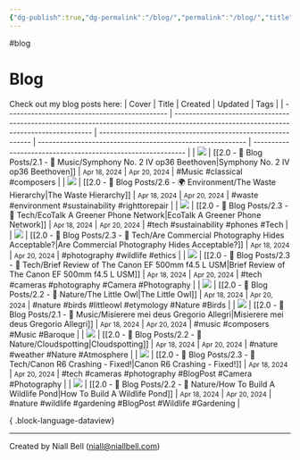 ```yaml
---
{"dg-publish":true,"dg-permalink":"/blog/","permalink":"/blog/","title":"Blog","hide":true,"contentClasses":"cards cards-cols-3 cards-cover cards-cover-no-border cards-title-hide-icons","noteIcon":"1","created":"2024-04-18T00:39:25.000+01:00","updated":"2024-04-20T11:34:36.000+01:00"}
---
```


#blog
# Blog

Check out my blog posts here:
| Cover                                         | Title                                                                                                                                 | Created                                                     | Updated                                                    | Tags                                                        |
| --------------------------------------------- | ------------------------------------------------------------------------------------------------------------------------------------- | ----------------------------------------------------------- | ---------------------------------------------------------- | ----------------------------------------------------------- |
| <img src='https://i.imgur.com/Zn891va.jpeg'/> | [[2.0 - 📝 Blog Posts/2.1 - 🎼 Music/Symphony No. 2 IV op36 Beethoven\|Symphony No. 2 IV op36 Beethoven]]                          | <i icon-name=calendar-clock></i><small>Apr 18, 2024</small> | <i icon-name=calendar-plus></i><small>Apr 20, 2024</small> | #Music #classical #composers                                |
| <img src='https://i.imgur.com/6zfWazY.jpeg'/> | [[2.0 - 📝 Blog Posts/2.6 - 🌍 Environment/The Waste Hierarchy\|The Waste Hierarchy]]                                              | <i icon-name=calendar-clock></i><small>Apr 18, 2024</small> | <i icon-name=calendar-plus></i><small>Apr 20, 2024</small> | #waste #environment #sustainability #righttorepair          |
| <img src='https://i.imgur.com/6HNhbjt.jpeg'/> | [[2.0 - 📝 Blog Posts/2.3 - 💾 Tech/EcoTalk A Greener Phone Network\|EcoTalk A Greener Phone Network]]                             | <i icon-name=calendar-clock></i><small>Apr 18, 2024</small> | <i icon-name=calendar-plus></i><small>Apr 20, 2024</small> | #tech #sustainability #phones #Tech                         |
| <img src='https://i.imgur.com/a0xdQzW.jpeg'/> | [[2.0 - 📝 Blog Posts/2.3 - 💾 Tech/Are Commercial Photography Hides Acceptable?\|Are Commercial Photography Hides Acceptable?]]   | <i icon-name=calendar-clock></i><small>Apr 18, 2024</small> | <i icon-name=calendar-plus></i><small>Apr 20, 2024</small> | #photography #wildlife #ethics                              |
| <img src='https://i.imgur.com/jGPwQ43.jpeg'/> | [[2.0 - 📝 Blog Posts/2.3 - 💾 Tech/Brief Review of The Canon EF 500mm f4.5 L USM\|Brief Review of The Canon EF 500mm f4.5 L USM]] | <i icon-name=calendar-clock></i><small>Apr 18, 2024</small> | <i icon-name=calendar-plus></i><small>Apr 20, 2024</small> | #tech #cameras #photography #Camera #Photography            |
| <img src='https://i.imgur.com/4TOgr4b.jpeg'/> | [[2.0 - 📝 Blog Posts/2.2 - 🌱 Nature/The Little Owl\|The Little Owl]]                                                             | <i icon-name=calendar-clock></i><small>Apr 18, 2024</small> | <i icon-name=calendar-plus></i><small>Apr 20, 2024</small> | #nature #birds #littleowl #etymology #Nature #Birds         |
| <img src='https://i.imgur.com/Zn891va.jpeg'/> | [[2.0 - 📝 Blog Posts/2.1 - 🎼 Music/Misierere mei deus Gregorio Allegri\|Misierere mei deus Gregorio Allegri]]                    | <i icon-name=calendar-clock></i><small>Apr 18, 2024</small> | <i icon-name=calendar-plus></i><small>Apr 20, 2024</small> | #music #composers #Music #Baroque                           |
| <img src='https://i.imgur.com/EyV94Ox.jpeg'/> | [[2.0 - 📝 Blog Posts/2.2 - 🌱 Nature/Cloudspotting\|Cloudspotting]]                                                               | <i icon-name=calendar-clock></i><small>Apr 18, 2024</small> | <i icon-name=calendar-plus></i><small>Apr 20, 2024</small> | #nature #weather #Nature #Atmosphere                        |
| <img src='https://i.imgur.com/zWS53Em.jpeg'/> | [[2.0 - 📝 Blog Posts/2.3 - 💾 Tech/Canon R6 Crashing - Fixed!\|Canon R6 Crashing - Fixed!]]                                       | <i icon-name=calendar-clock></i><small>Apr 18, 2024</small> | <i icon-name=calendar-plus></i><small>Apr 20, 2024</small> | #tech #cameras #photography #BlogPost #Camera #Photography  |
| <img src='https://i.imgur.com/KSajmT4.jpeg'/> | [[2.0 - 📝 Blog Posts/2.2 - 🌱 Nature/How To Build A Wildlife Pond\|How To Build A Wildlife Pond]]                                 | <i icon-name=calendar-clock></i><small>Apr 18, 2024</small> | <i icon-name=calendar-plus></i><small>Apr 20, 2024</small> | #nature #wildlife #gardening #BlogPost #Wildlife #Gardening |

{ .block-language-dataview}

---
Created by Niall Bell (niall@niallbell.com)